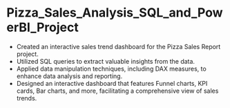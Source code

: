# Pizza_Sales_Analysis_SQL_and_PowerBI_Project

-	Created an interactive sales trend dashboard for the Pizza Sales Report project.
-	Utilized SQL queries to extract valuable insights from the data.
-	Applied data manipulation techniques, including DAX measures, to enhance data analysis and reporting.
-	Designed an interactive dashboard that features Funnel charts, KPI cards, Bar charts, and more, facilitating a comprehensive view of sales trends.

